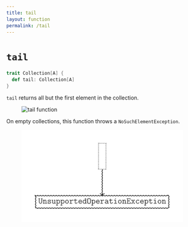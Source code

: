 ```yaml
---
title: tail
layout: function
permalink: /tail
---
```


# `tail`

~~~ scala
trait Collection[A] {
  def tail: Collection[A]
}
~~~

`tail` returns all but the first element in the collection.

<figure class="diagram">
  <img src="images/tail.1.svg" alt="tail function">
  <!-- <figcaption class="diagram-desc"><code>tail</code> uses <code>p</code> to classify elements into two groups</figcaption> -->
</figure>

On empty collections, this function throws a <code>NoSuchElementException</code>.

<figure class="diagram">
  <img src="images/tail.2.svg" alt="tail function">
  <!-- <figcaption class="diagram-desc"><code>tail</code> uses <code>p</code> to classify elements into two groups</figcaption> -->
</figure>
